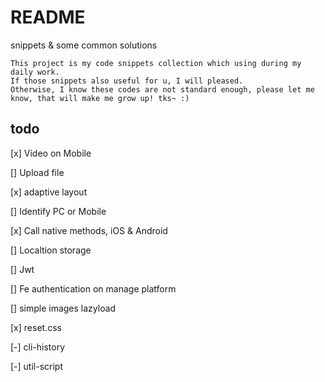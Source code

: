 # README

snippets & some common solutions

    This project is my code snippets collection which using during my daily work.
    If those snippets also useful for u, I will pleased.
    Otherwise, I know these codes are not standard enough, please let me know, that will make me grow up! tks~ :)

## todo

[x] Video on Mobile

[] Upload file

[x] adaptive layout

[] Identify PC or Mobile

[x] Call native methods, iOS & Android

[] Localtion storage

[] Jwt

[] Fe authentication on manage platform

[] simple images lazyload

[x] reset.css

[-] cli-history

[-] util-script

